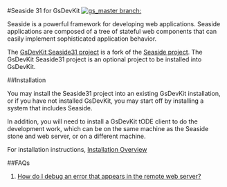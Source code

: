 #Seaside 31 for GsDevKit [![gs_master branch:](https://travis-ci.org/GsDevKit/Seaside31.png?branch=gs_master)](https://travis-ci.org/GsDevKit/Seaside31)

Seaside is a powerful framework for developing web applications. Seaside applications are composed of a tree of stateful web components that can easily implement sophisticated application behavior.

The [GsDevKit Seaside31 project][3] is a fork of the [Seaside project][4].  The GsDevKit Seaside31 project is an optional project to be installed into GsDevKit.


##Installation

You  may install the Seaside31 project into an existing GsDevKit installation, or if you have not installed GsDevKit, you may start off by installing a system that includes Seaside. 

In addition, you will need to install a GsDevKit tODE client to do the development work, which can be on the same machine as the Seaside stone and web server, or on a different machine. 

For installation instructions, [Installation Overview][1]

##FAQs
1. [How do I debug an error that appears in the remote web server?][7]


[1]: docs/installation/README.md
[3]: https://github.com/GsDevKit/Seaside31
[4]: http://seaside.st/
[7]: docs/FAQ.md#1-how-do-i-debug-an-error-that-appears-in-the-web-server



